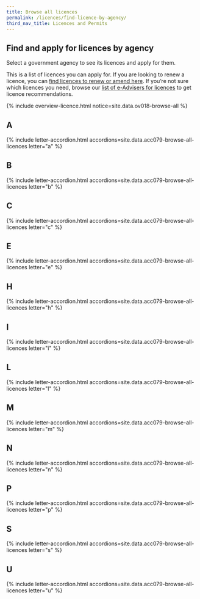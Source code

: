 ```yaml
---
title: Browse all licences
permalink: /licences/find-licence-by-agency/
third_nav_title: Licences and Permits
---
```


## Find and apply for licences by agency

Select a government agency to see its licences and apply for them.

This is a list of licences you can apply for. If you are looking to renew a licence, you can [find licences to renew or amend here](/licences/renew-amend-licence/?src=lic_list_writeup). If you’re not sure which licences you need, browse our [list of e-Advisers for licences](/licences/find-licence-by-sector/?src=lic_list_writeup) to get licence recommendations.

{% include overview-licence.html notice=site.data.ov018-browse-all %} 

## A

{% include letter-accordion.html accordions=site.data.acc079-browse-all-licences letter="a" %}

## B

{% include letter-accordion.html accordions=site.data.acc079-browse-all-licences letter="b" %}

## C

{% include letter-accordion.html accordions=site.data.acc079-browse-all-licences letter="c" %}

## E

{% include letter-accordion.html accordions=site.data.acc079-browse-all-licences letter="e" %}

## H

{% include letter-accordion.html accordions=site.data.acc079-browse-all-licences letter="h" %}

## I

{% include letter-accordion.html accordions=site.data.acc079-browse-all-licences letter="i" %}

## L

{% include letter-accordion.html accordions=site.data.acc079-browse-all-licences letter="l" %}

## M

{% include letter-accordion.html accordions=site.data.acc079-browse-all-licences letter="m" %}

## N

{% include letter-accordion.html accordions=site.data.acc079-browse-all-licences letter="n" %}

## P

{% include letter-accordion.html accordions=site.data.acc079-browse-all-licences letter="p" %}

## S

{% include letter-accordion.html accordions=site.data.acc079-browse-all-licences letter="s" %}

## U

{% include letter-accordion.html accordions=site.data.acc079-browse-all-licences letter="u" %}

<script src="/jquery/jquery.min.js"></script>
<script src="/jquery/bp-menu-new-tab.js"></script>
<script src="/jquery/resize-tables.js"></script>
